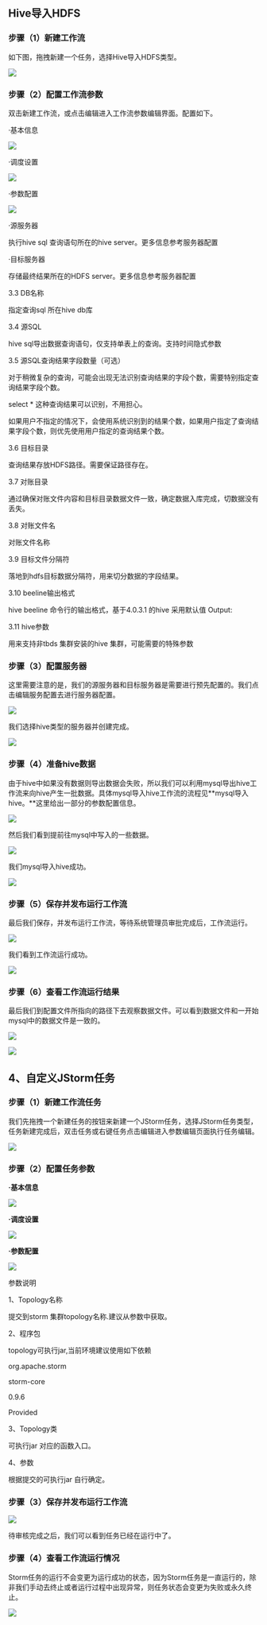 Hive导入HDFS
---------------

### 步骤（1）新建工作流

如下图，拖拽新建一个任务，选择Hive导入HDFS类型。

![](media/1c378e9f1880e75e4d27c1e1b0f31064.png)

### 步骤（2）配置工作流参数

双击新建工作流，或点击编辑进入工作流参数编辑界面。配置如下。

·基本信息

![](media/9b62d7f48eb555270722bd0ee6f2c917.png)

·调度设置

![](media/51d7691da4ba6253a1727467f2b105f6.png)

·参数配置

![](media/8942ee4a3ecc553edeedc917d615577b.png)

·源服务器

执行hive sql 查询语句所在的hive server。更多信息参考服务器配置

·目标服务器

存储最终结果所在的HDFS server。更多信息参考服务器配置

3.3 DB名称

指定查询sql 所在hive db库

3.4 源SQL

hive sql导出数据查询语句，仅支持单表上的查询。支持时间隐式参数

3.5 源SQL查询结果字段数量（可选）

对于稍微复杂的查询，可能会出现无法识别查询结果的字段个数，需要特别指定查询结果字段个数。

select \* 这种查询结果可以识别，不用担心。

如果用户不指定的情况下，会使用系统识别到的结果个数，如果用户指定了查询结果字段个数，则优先使用用户指定的查询结果个数。

3.6 目标目录

查询结果存放HDFS路径。需要保证路径存在。

3.7 对账目录

通过确保对账文件内容和目标目录数据文件一致，确定数据入库完成，切数据没有丢失。

3.8 对账文件名

对账文件名称

3.9 目标文件分隔符

落地到hdfs目标数据分隔符，用来切分数据的字段结果。

3.10 beeline输出格式

hive beeline 命令行的输出格式，基于4.0.3.1 的hive 采用默认值 Output:

3.11 hive参数

用来支持非tbds 集群安装的hive 集群，可能需要的特殊参数

### 步骤（3）配置服务器

这里需要注意的是，我们的源服务器和目标服务器是需要进行预先配置的。我们点击编辑服务配置去进行服务器配置。

![](media/2482cde4dfc8ebd8bf57a61e1dedb575.png)

我们选择hive类型的服务器并创建完成。

![](media/c4ad51e0a658ad38cc5e4de247a3ea54.png)

### 步骤（4）准备hive数据

由于hive中如果没有数据则导出数据会失败，所以我们可以利用mysql导出hive工作流来向hive产生一批数据。具体mysql导入hive工作流的流程见**mysql导入hive。**这里给出一部分的参数配置信息。

![](media/816c93293a8e3dad05f41672df17ccd7.png)

然后我们看到提前往mysql中写入的一些数据。

![](media/f9bcbc044a734ba9f6f420561f193c32.png)

我们mysql导入hive成功。

![](media/987213fe1117c567b1b6571250e57b17.png)

### 步骤（5）保存并发布运行工作流

最后我们保存，并发布运行工作流，等待系统管理员审批完成后，工作流运行。

![](media/25b3cb1cd9d0627771808cfc0b9f4738.png)

我们看到工作流运行成功。

![](media/f85dedf8df3dd7f957e3ff258182cd50.png)

### 步骤（6）查看工作流运行结果

最后我们到配置文件所指向的路径下去观察数据文件。可以看到数据文件和一开始mysql中的数据文件是一致的。

![](media/5ca7e27494aaa0ea8f6f1a03d4c8c958.png)

![](media/5c531329c82b2c0571d917123f05a43c.png)

4、自定义JStorm任务
-------------------

### 步骤（1）新建工作流任务

我们先拖拽一个新建任务的按钮来新建一个JStorm任务，选择JStorm任务类型，任务新建完成后，双击任务或右键任务点击编辑进入参数编辑页面执行任务编辑。

![](media/7c2ad9b169e035dd1b3d00501647d765.png)

### 步骤（2）配置任务参数

**·基本信息**

![](media/f302345b0fba9a60d5c73ea9bf858136.png)

**·调度设置**

![](media/1096e22aca4d4c13ec2878603d7d5e3f.png)

**·参数配置**

![](media/64a56897004d8ff79982427fb0d0d4b6.png)

参数说明

1、Topology名称

提交到storm 集群topology名称.建议从参数中获取。

2、程序包

topology可执行jar,当前环境建议使用如下依赖

org.apache.storm

storm-core

0.9.6

Provided

3、Topology类

可执行jar 对应的函数入口。

4、参数

根据提交的可执行jar 自行确定。

### 步骤（3）保存并发布运行工作流

![](media/b6e8755bb905e70f01ba47334408ef59.png)

待审核完成之后，我们可以看到任务已经在运行中了。

### 步骤（4）查看工作流运行情况

Storm任务的运行不会变更为运行成功的状态，因为Storm任务是一直运行的，除非我们手动去终止或者运行过程中出现异常，则任务状态会变更为失败或永久终止。

![](media/4bce174b0b236ab4ee6c92c8fd1fd58e.png)
